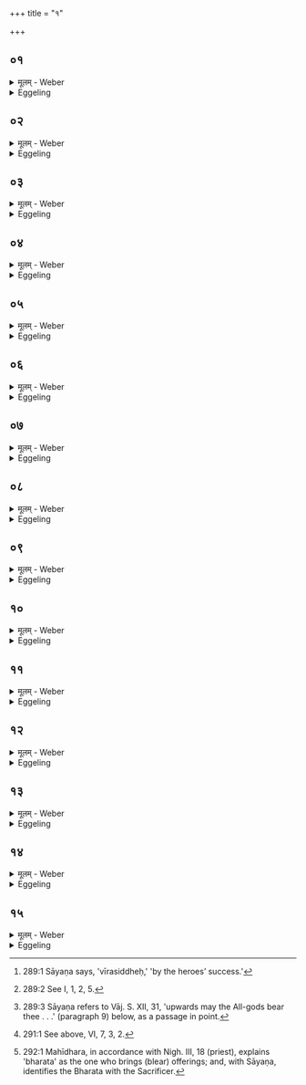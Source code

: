 +++
title = "१"

+++

##  ०१
<details><summary>मूलम् - Weber</summary>

वनीवाह्ये᳘ताग्निम् बि᳘भ्रदि᳘त्याहुः॥  
देवाश्चा᳘सुराश्चोभ᳘ये प्राजापत्या᳘ अस्पर्धन्त ते᳘ देवा᳘श्चक्रम᳘चरञ्छालम᳘सुरा आसंस्ते᳘ देवा᳘श्चक्रे᳘ण च᳘रन्त एतत्क᳘मापश्यंश्चक्रे᳘ण हि वै᳘ देवाश्च᳘रन्त एतत्कर्मा᳘पश्यंस्त᳘स्माद᳘नस एव᳘ पौरोडाशे᳘षु य᳘जूंष्य᳘नसो ऽग्नौ᳟॥
</details>

<details><summary>Eggeling</summary>

1. 'Let him drive Agni about while keeping him up, so they say. The gods and the Asuras, both of them sprung from Prajāpati, were contending. The gods drove about on wheels (cars), and the Asuras stayed at home. The gods, while driving about on wheels, saw [^egg_543] this rite (sacrificial performance), for it was indeed in driving about on wheels that they saw this rite: hence it is to the cart that the formulas relate at the (performance with) sacrificial cakes [^egg_544], and to the cart in the building of the fire-altar [^egg_545].

[^egg_543]: 289:1 Sāyaṇa says, 'vīrasiddheḥ,' 'by the heroes’ success.'

[^egg_544]: 289:2 See I, 1, 2, 5.

[^egg_545]: 289:3 Sāyaṇa refers to Vāj. S. XII, 31, 'upwards may the All-gods bear thee . . .' (paragraph 9) below, as a passage in point.
</details>

##  ०२
<details><summary>मूलम् - Weber</summary>

स यो᳘ वनीवाह्य᳘ते॥  
देवान्क᳘र्मणैति दै᳘वᳫं हास्य क᳘र्म कत᳘म् भवत्य᳘थ यो न᳘ वनीवाह्यते᳘ ऽसुरान्क᳘र्मणैत्यसुर्य᳘ᳫं᳘ हास्य क᳘र्म कृत᳘म् भवति॥
</details>

<details><summary>Eggeling</summary>

2. Now he who drives Agni about goes to the gods by the sacred performance, for divine is the rite performed by him; but he who does not drive him about goes to the Asuras by the sacred performance, for demoniac is the rite performed by him.
</details>

##  ०३
<details><summary>मूलम् - Weber</summary>

तद्धै᳘क आहुः॥  
स्वयं वा᳘ एष᳘ वनीवाहितो᳘ विष्णुक्रमैर्वा᳘ एष᳘ प्रया᳘ति वात्सप्रेणा᳘वस्यती᳘ति न त᳘था विद्याद्दै᳘वं वा᳘ अस्य त᳘त्प्रया᳘णं य᳘द्विष्णुक्रमा दै᳘वमवसा᳘नं य᳘द्वात्सप्रम᳘थास्येद᳘म् मानुष᳘म् प्रया᳘णं य᳘दिद᳘म् प्रया᳘ति मानुष᳘मवसा᳘नं य᳘दवस्य᳘ति॥
</details>

<details><summary>Eggeling</summary>

3. Here now some say, 'It is by himself that he (Agni) is driven about; for by the Vishṇu-strides he drives forward, and by the Vātsapra he unyokes.' Let him not think this to be so; for divine (to the gods) is that progress of his, to wit, the Vishṇu-strides; and divine the unyoking, to wit, the Vātsapra. But human would be that progress of his, which he makes in this manner, and human the unyoking he makes.
</details>

##  ०४
<details><summary>मूलम् - Weber</summary>

प्रजा᳘पतिरेॗषोग्निः᳟॥  
उभ᳘यम्वेत᳘त्प्रजा᳘पतिर्य᳘च्च देवा य᳘च्च मनुॗष्यास्तद्य᳘द्विष्णुक्रमवात्सप्रे भ᳘वतो य᳘द्वॗवास्य दै᳘वं रूपं त᳘दस्य ते᳘न स᳘ᳫं᳘स्करोत्य᳘थ य᳘द्वनीवाह्य᳘ते य᳘देॗवास्य मानुषं᳘ रूपं त᳘दस्यते᳘न स᳘ᳫं᳘स्करोति स᳘ ह वा᳘ एतᳫं स᳘र्वं कृत्स्न᳘म् प्रजा᳘पतिᳫं स᳘ᳫं᳘स्करोति य᳘ एवं᳘ विद्वा᳘न्वनीवाह्य᳘ते त᳘स्मादु वनीवाह्ये᳘तैव᳟॥
</details>

<details><summary>Eggeling</summary>

4. This Agni is Prajāpati; and Prajāpati is both the gods and men. Now when the Vishṇu-strides and the Vātsapra are (performed), he thereby makes up that form of his which is divine; and when he drives him about he thereby makes up that form of his which is human. Verily, then, he who, knowing this, drives him about, makes up that whole and entire Prajāpati: let him therefore by all means drive him (Agni) about.
</details>

##  ०५
<details><summary>मूलम् - Weber</summary>

स यद᳘हः प्रयास्यन्त्स्या᳘त्॥  
तद᳘हरुत्तर᳘तो ऽग्नेः प्राग᳘न उपस्थाप्या᳘थास्मिन्त्समि᳘धमा᳘दधात्येतद्वा᳘ एनं देवा᳘ एष्य᳘न्तम् पुर᳘स्ताद᳘न्नेनाप्रीणन्नेत᳘या समि᳘धा त᳘थैॗवैनमय᳘मेत᳘देष्य᳘न्तम् पुर᳘स्ताद᳘न्नेन प्रीणात्येत᳘या समि᳘धा॥
</details>

<details><summary>Eggeling</summary>

5. Now on any day on which he may intend to drive, he gets the chariot placed north of the fire (with the pole) to the east; and puts a kindling-stick on it (the fire); for at that time the gods first regaled him (Agni) with food, with that kindling-stick, when he was about to start: and in like manner does this one now first regale him with food, with that kindling-stick, when he is about to start.
</details>

##  ०६
<details><summary>मूलम् - Weber</summary>

समि᳘धाग्निं᳘ दुवस्यते᳘ति॥  
समि᳘धाग्निं᳘ नमस्यते᳘त्येत᳘द्घृतै᳘र्बो᳘धयता᳘तिथिमास्मिन्हव्या᳘ जुहोतने᳘ति घृतैर᳘ह बोध᳘यता᳘तिथिॗमो अस्मिन्हव्या᳘नि जुहुते᳘त्येत᳘द्ब्रुद्ध᳘वत्येत्पा᳘यैॗ ह्येनमेत᳘द्बोध᳘यति॥
</details>

<details><summary>Eggeling</summary>

6. [Vāj. S. XII, 30; R̥k S. VIII, 44, 1] 'With fuel serve ye Agni!'--that is, 'with fuel worship ye Agni!'--'with draughts of ghee awake ye the guest, offer ye libations unto him!'--that is, 'with (draughts of) ghee do ye awake the guest, and offer libations unto him!'--with a (verse) containing (the verb) 'awake' he awakens him for the starting.
</details>

##  ०७
<details><summary>मूलम् - Weber</summary>

अ᳘थैनमु᳘द्यछति॥  
उ᳘दु त्वा वि᳘श्वे देवा अ᳘ग्ने भ᳘रन्तु चि᳘त्तिभिरि᳘ति वि᳘श्वे वा᳘ एतम᳘ग्रे देवाश्चि᳘त्तिभिरु᳘दभरन्नेतॗद्ध्येषां तदा᳘ चित्तमा᳘सीत्त᳘थैॗवैनमय᳘मेतच्चि᳘तिभिरु᳘द्भरत्येतद्ध्य᳘स्य तदा᳘ चित्तम् भ᳘वति स᳘ नो भव शिवस्त्व᳘ᳫं᳘ सुप्र᳘तीको विभा᳘वसुरि᳘ति य᳘थैव य᳘जुस्त᳘था ब᳘न्धुस्तं᳘ दक्षिणत उ᳘दञ्चमा᳘दधाति त᳘स्यो ब᳘न्धु स्थाल्यां गा᳘र्हपत्यᳫं समुप्या᳘परमा᳘दधाति स य᳘दि काम᳘येतोपा᳘धिरोहेत्पार्श्वतो᳘ वा व्रजेत्॥
</details>

<details><summary>Eggeling</summary>

7. He then lifts him (the fire) up, with (Vāj. S. XII, 31), 'Upwards may the All-gods bear thee, O Agni, by their thoughts!'--at the beginning all the gods did indeed bear him upwards by their thoughts, for that (or, he) was then their thought: in like manner does this (Sacrificer) now bear him upwards by his thoughts, for this now is his thought;--'be thou gracious unto us, of fair look, and rich splendour!'--as the text, so its meaning. From the south he places him (Agni) northwards

on (the chariot)--the significance of this has been explained. Having put the Gārhapatya into a pot, he places it on (the chariot) behind (the Āhavanīya, or Ukhya Agni). If he choose, he himself may mount up beside him (Agni), or he may walk by the side (of the chariot).
</details>

##  ०८
<details><summary>मूलम् - Weber</summary>

अ᳘थानड्वा᳘हौ युनक्ति॥  
दक्षिणमग्रे᳘ ऽथ सव्य᳘मेवं᳘ देवॗत्रेतर᳘था मानुषे स यां कां᳘ च दि᳘शं यास्यन्त्स्यात्प्रा᳘ङेवा᳘ग्रे प्र᳘यायात्प्रा᳘ची हि दि᳘गग्नेः स्वा᳘मेव तद्दि᳘शम᳘नु प्र᳘याति॥
</details>

<details><summary>Eggeling</summary>

8. He then yokes two oxen, first the right one, then the left one: so (it is done) with the gods, otherwise in human (practice). And in whatever direction he may intend to drive, let him first drive east, for the east is Agni's region: he (Agni) thus proceeds towards his own region.
</details>

##  ०९
<details><summary>मूलम् - Weber</summary>

प्रे᳘दग्ने ज्यो᳘तिष्मान्याहि॥  
शिवे᳘भिरर्चि᳘भिष्ट्वामि᳘ति प्रे᳘दग्ने त्वं ज्यो᳘तिष्मान्याहि शिवे᳘भिरर्चि᳘भिर्दी᳘प्यमानैरि᳘त्येत᳘द्बृह᳘द्भिर्भानु᳘भिर्भा᳘सन्मा᳘ हिंसीस्तॗन्वा प्रजा इ᳘ति बृह᳘द्भिरर्चि᳘भिर्दी᳘प्यमानैर्मा᳘ हिंसीरात्म᳘ना प्रजा इ᳘त्येत᳘त्॥
</details>

<details><summary>Eggeling</summary>

9. [Whilst driving thither, he mutters, Vāj. S. XII, 32] 'Go forth, O Agni, brilliant thou with propitious flames!'--that is, 'Brilliant, O Agni, go thou forth with propitious, shining flames!'--'Beaming with great beams injure not my people with thy body!'--that is, 'With great shining flames do not injure my people by thyself!'
</details>

##  १०
<details><summary>मूलम् - Weber</summary>

स᳘ यदा᳘क्ष उत्स᳘र्जेत्॥  
अ᳘थैतद्य᳘जुर्जपेदसुॗर्या वा᳘ एषा वाग्या᳘क्षस्य ता᳘मेत᳘छमयति ता᳘मेत᳘द्देवत्रा᳘ करोति॥
</details>

<details><summary>Eggeling</summary>

10. Whenever the axle creaks, let him mutter that prayer (Vāj. S. XII, 33); for demoniacal is that voice which is in the axle: he thereby appeases that (voice) and makes it as of the gods.
</details>

##  ११
<details><summary>मूलम् - Weber</summary>

य᳘द्वेॗवैतद्य᳘जुर्ज᳘पति॥  
य᳘स्मिन्वै क᳘स्मिंश्चा᳘हिते᳘ ऽक्ष उत्स᳘र्जति त᳘स्यैव सा वा᳘ग्भवति तद्य᳘दग्नावा᳘हिते᳘ ऽक्ष उत्स᳘र्जत्यग्ने᳘रेव सा वा᳘ग्भवत्यग्नि᳘मेव त᳘द्देवा उ᳘पास्तुवन्नु᳘पामहयंस्त᳘थैॗवैनमय᳘मेतदु᳘पस्तौत्यु᳘पमहयत्य᳘क्रन्ददग्नि᳘ स्तन᳘यन्निव द्यौरि᳘ति त᳘स्योक्तो ब᳘न्धुः॥
</details>

<details><summary>Eggeling</summary>

11. And, again, why he mutters that prayer;--with whomsoever, mounted (on a chariot), the axle creaks, this is his own voice: hence when the axle creaks while Agni is mounted, this is the voice of Agni himself. It was Agni indeed whom the gods thereby praised and magnified; and in like manner does this (Sacrificer) thereby praise and magnify him: 'Agni roared like the thundering sky,'--the meaning of this has been explained [^egg_546].

[^egg_546]: 291:1 See above, VI, 7, 3, 2.
</details>

##  १२
<details><summary>मूलम् - Weber</summary>

स य᳘दि पुरा᳘ वसत्यै᳘ विमुञ्चे᳘त॥  
अ᳘नस्येॗवाग्निः᳘ स्याद᳘थ यदा᳘ वसत्यै᳘ विमुञ्चे᳘त प्राग᳘न उपस्था᳘प्योत्तरत᳘ उद्धत्या᳘वोक्षति य᳘त्रैनमुपावह᳘रति तं᳘ दक्षिणत उ᳘दञ्चमुपा᳘वहरति त᳘स्योक्तो ब᳘न्धुः॥
</details>

<details><summary>Eggeling</summary>

12. If he unyokes before (reaching) his dwelling, let the fire remain on the chariot itself; but when he unyokes for (staying at) his dwelling, he stops the chariot (with the pole) to the east; and north of it he raises and sprinkles (a place) where he takes it (the fire) down. He takes it down from south to north: the meaning of this has been explained.
</details>

##  १३
<details><summary>मूलम् - Weber</summary>

अ᳘थास्मिन्त्समि᳘धमा᳘दधाति॥  
एतद्वा᳘ एनं देवा᳘ ईयिवा᳘ᳫं᳘समुप᳘रिष्टाद᳘न्नेनाप्रीणन्नेत᳘या समि᳘धा त᳘थैॗवैनमय᳘मेत᳘दीयिवा᳘ᳫं᳘समुप᳘रिष्टाद᳘न्नेन प्रीणात्येत᳘या समि᳘धा॥
</details>

<details><summary>Eggeling</summary>

13. He then puts a kindling-stick thereon; for on that occasion the gods regaled him (Agni) with food, with that kindling-stick, after he had travelled: in like manner does this (Sacrificer) now regale him, after he has travelled, with food, with that kindling-stick.
</details>

##  १४
<details><summary>मूलम् - Weber</summary>

प्र᳘ प्राय᳘मग्नि᳘र्भरत᳘स्य शृण्व इ᳘ति॥  
प्रजा᳘पतिर्वै᳘ भरतः सॗ हीदᳫं स᳘र्वम् बिभ᳘र्ति वि यत्सू᳘र्यो न रो᳘चते बृहद्भा इ᳘ति वि यत्सू᳘र्य इव रो᳘चते बृहद्भा इ᳘त्येत᳘दभि यः᳘ पूरुम् पृ᳘तनासु तस्थावि᳘ति पूरु᳘र्ह ना᳘मासुररक्षस᳘मास त᳘मग्निः पृ᳘तनास्वभि᳘तष्ठौ दीदा᳘य दै᳘व्यो अतिथिः शिवो᳘ न इ᳘ति दी᳘प्यमानो दैवो᳘ ऽतिथिः शिवो᳘ न इ᳘त्येत᳘त्स्थित᳘वत्या वसत्यैॗ ह्येनं त᳘त्स्थाप᳘यति॥
</details>

<details><summary>Eggeling</summary>

14. [He puts it on, with Vāj. S. XII, 34; R̥k S. VII, 8, 4] 'Far, far famed is this Agni of the Bharata (tribe),'--the Bharata [^egg_547], doubtless, is Prajāpati, for he sustains (bhar) this entire (universe);--'that his great light shineth brightly, as the sun,'--that is, 'that, like the sun, his great light shines brightly;'--'he who overthrew Pūru in battles,'--Pūru, by name, was an Āsura-Rakshas: him Agni overthrew (abhi-sthā) in battles;--'blazed up hath the divine guest, gracious unto us;'--that is, 'being kindled, the divine guest is gracious to us.' With a (verse) containing (the verb) 'sthā' (he performs), for he thereby makes him stop (sthā) for (staying at) his home.

[^egg_547]: 292:1 Mahīdhara, in accordance with Nigh. III, 18 (priest), explains 'bharata' as the one who brings (blear) offerings; and, with Sāyaṇa, identifies the Bharata with the Sacrificer.
</details>

##  १५
<details><summary>मूलम् - Weber</summary>

अथा᳘तः सम्प᳘देव᳟॥  
समि᳘धम् प्रथमेना᳘दधात्यु᳘द्यछत्ये᳘केन प्र᳘यात्ये᳘केना᳘क्षमे᳘केना᳘नुमन्त्रयते समि᳘धमेव᳘ पञएमेना᳘दधाति तत्प᳘ञ्च प᳘ञ्चचितिको ऽग्निः प᳘ञ्च ऽर्त᳘वः संवत्सरः᳘ संवत्सॗरो ऽग्निर्या᳘वानग्निर्या᳘वत्यस्य मा᳘त्रा ता᳘वत्त᳘द्भवति॥
</details>
<details><summary>Eggeling</summary>

15. Now, then, the (symbolic) correspondence,--with the first (formula) he puts on a kindling-stick, with one he lifts him up, with one he starts, with one he addresses the axle, with the fifth he puts on a

kindling-stick, that makes five,--of five layers consists the fire-altar, five seasons are a year, and the year is Agni: as great as Agni is, as great as is his measure, so great does this become.
</details>

